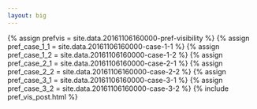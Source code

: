 ```yaml
---
layout: big
---
```

{% assign prefvis = site.data.20161106160000-pref-visibility %}
{% assign pref_case_1_1 = site.data.20161106160000-case-1-1 %}
{% assign pref_case_1_2 = site.data.20161106160000-case-1-2 %}
{% assign pref_case_2_1 = site.data.20161106160000-case-2-1 %}
{% assign pref_case_2_2 = site.data.20161106160000-case-2-2 %}
{% assign pref_case_3_1 = site.data.20161106160000-case-3-1 %}
{% assign pref_case_3_2 = site.data.20161106160000-case-3-2 %}
{% include pref_vis_post.html %}
